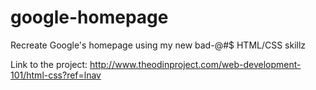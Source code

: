 # google-homepage
Recreate Google's homepage using my new bad-@#$ HTML/CSS skillz

Link to the project: http://www.theodinproject.com/web-development-101/html-css?ref=lnav

